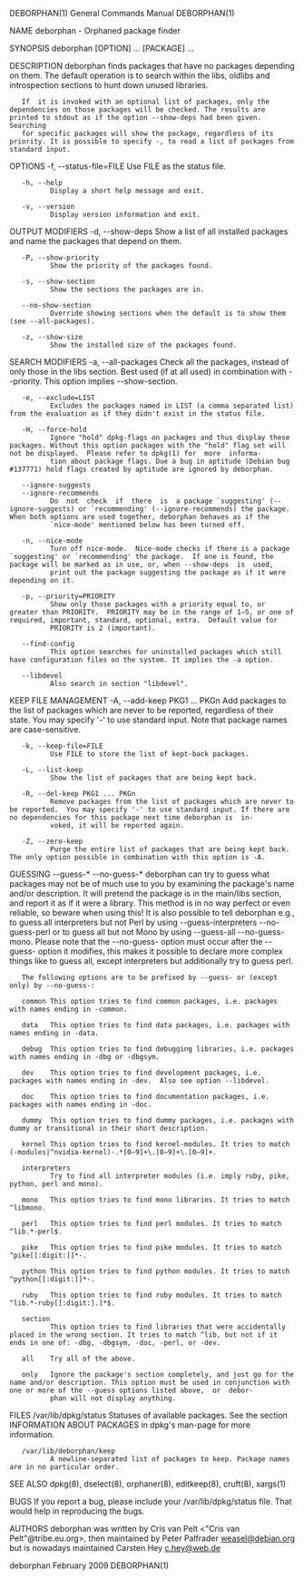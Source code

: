 DEBORPHAN(1)                                                                               General Commands Manual                                                                               DEBORPHAN(1)

NAME
       deborphan - Orphaned package finder

SYNOPSIS
       deborphan [OPTION] ... [PACKAGE] ...

DESCRIPTION
       deborphan finds packages that have no packages depending on them. The default operation is to search within the libs, oldlibs and introspection sections to hunt down unused libraries.

       If  it is invoked with an optional list of packages, only the dependencies on those packages will be checked. The results are printed to stdout as if the option --show-deps had been given. Searching
       for specific packages will show the package, regardless of its priority. It is possible to specify -, to read a list of packages from standard input.

OPTIONS
       -f, --status-file=FILE
              Use FILE as the status file.

       -h, --help
              Display a short help message and exit.

       -v, --version
              Display version information and exit.

   OUTPUT MODIFIERS
       -d, --show-deps
              Show a list of all installed packages and name the packages that depend on them.

       -P, --show-priority
              Show the priority of the packages found.

       -s, --show-section
              Show the sections the packages are in.

       --no-show-section
              Override showing sections when the default is to show them (see --all-packages).

       -z, --show-size
              Show the installed size of the packages found.

   SEARCH MODIFIERS
       -a, --all-packages
              Check all the packages, instead of only those in the libs section.  Best used (if at all used) in combination with --priority.  This option implies --show-section.

       -e, --exclude=LIST
              Excludes the packages named in LIST (a comma separated list) from the evaluation as if they didn't exist in the status file.

       -H, --force-hold
              Ignore "hold" dpkg-flags on packages and thus display these packages. Without this option packages with the "hold" flag set will not be displayed.  Please refer to dpkg(1) for  more  informa‐
              tion about package flags. Due a bug in aptitude (Debian bug #137771) hold flags created by aptitude are ignored by deborphan.

       --ignore-suggests
       --ignore-recommends
              Do  not  check  if  there  is  a package `suggesting' (--ignore-suggests) or `recommending' (--ignore-recommends) the package. When both options are used together, deborphan behaves as if the
              `nice-mode' mentioned below has been turned off.

       -n, --nice-mode
              Turn off nice-mode.  Nice-mode checks if there is a package `suggesting' or `recommending' the package.  If one is found, the package will be marked as in use, or, when --show-deps  is  used,
              print out the package suggesting the package as if it were depending on it.

       -p, --priority=PRIORITY
              Show only those packages with a priority equal to, or greater than PRIORITY.  PRIORITY may be in the range of 1–5, or one of required, important, standard, optional, extra.  Default value for
              PRIORITY is 2 (important).

       --find-config
              This option searches for uninstalled packages which still have configuration files on the system. It implies the -a option.

       --libdevel
              Also search in section "libdevel".

   KEEP FILE MANAGEMENT
       -A, --add-keep PKG1 ... PKGn
              Add packages to the list of packages which are never to be reported, regardless of their state. You may specify '-' to use standard input. Note that package names are case-sensitive.

       -k, --keep-file=FILE
              Use FILE to store the list of kept-back packages.

       -L, --list-keep
              Show the list of packages that are being kept back.

       -R, --del-keep PKG1 ... PKGn
              Remove packages from the list of packages which are never to be reported.  You may specify '-' to use standard input. If there are no dependencies for this package next time deborphan is  in‐
              voked, it will be reported again.

       -Z, --zero-keep
              Purge the entire list of packages that are being kept back. The only option possible in combination with this option is -A.

   GUESSING
       --guess-*
       --no-guess-*
              deborphan can try to guess what packages may not be of much use to you by examining the package's name and/or description.  It will pretend the package is in the main/libs section, and report
              it as if it were a library.  This method is in no way perfect or even reliable, so beware when using this!  It is also possible to tell deborphan e.g., to guess all interpreters but not  Perl
              by  using --guess-interpreters --no-guess-perl or to guess all but not Mono by using --guess-all --no-guess-mono.  Please note that the --no-guess- option must occur after the --guess- option
              it modifies, this makes it possible to declare more complex things like to guess all, except interpreters but additionally try to guess perl.

       The following options are to be prefixed by --guess- or (except only) by --no-guess-:

       common This option tries to find common packages, i.e. packages with names ending in -common.

       data   This option tries to find data packages, i.e. packages with names ending in -data.

       debug  This option tries to find debugging libraries, i.e. packages with names ending in -dbg or -dbgsym.

       dev    This option tries to find development packages, i.e. packages with names ending in -dev.  Also see option --libdevel.

       doc    This option tries to find documentation packages, i.e. packages with names ending in -doc.

       dummy  This option tries to find dummy packages, i.e. packages with dummy or transitional in their short description.

       kernel This option tries to find kernel-modules. It tries to match (-modules|^nvidia-kernel)-.*[0–9]+\.[0–9]+\.[0–9]+.

       interpreters
              Try to find all interpreter modules (i.e. imply ruby, pike, python, perl and mono).

       mono   This option tries to find mono libraries. It tries to match ^libmono.

       perl   This option tries to find perl modules. It tries to match ^lib.*-perl$.

       pike   This option tries to find pike modules. It tries to match ^pike[[:digit:]]*-.

       python This option tries to find python modules. It tries to match ^python[[:digit:]]*-.

       ruby   This option tries to find ruby modules. It tries to match ^lib.*-ruby[[:digit:].]*$.

       section
              This option tries to find libraries that were accidentally placed in the wrong section. It tries to match ^lib, but not if it ends in one of: -dbg, -dbgsym, -doc, -perl, or -dev.

       all    Try all of the above.

       only   Ignore the package's section completely, and just go for the name and/or description. This option must be used in conjunction with one or more of the --guess options listed above,  or  debor‐
              phan will not display anything.

FILES
       /var/lib/dpkg/status
              Statuses of available packages. See the section INFORMATION ABOUT PACKAGES in dpkg's man-page for more information.

       /var/lib/deborphan/keep
              A newline-separated list of packages to keep. Package names are in no particular order.

SEE ALSO
       dpkg(8), dselect(8), orphaner(8), editkeep(8), cruft(8), xargs(1)

BUGS
       If you report a bug, please include your /var/lib/dpkg/status file.  That would help in reproducing the bugs.

AUTHORS
       deborphan was written by Cris van Pelt <"Cris van Pelt"@tribe.eu.org>, then maintained by Peter Palfrader <weasel@debian.org> but is nowadays maintained Carsten Hey <c.hey@web.de>

deborphan                                                                                       February 2009                                                                                    DEBORPHAN(1)
